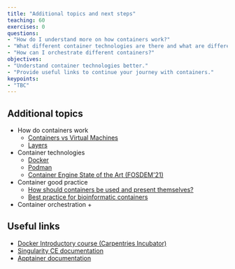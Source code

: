 ```yaml
---
title: "Additional topics and next steps"
teaching: 60
exercises: 0
questions:
- "How do I understand more on how containers work?"
- "What different container technologies are there and what are differences/implications?"
- "How can I orchestrate different containers?"
objectives:
- "Understand container technologies better."
- "Provide useful links to continue your journey with containers."
keypoints:
- "TBC"
---
```


## Additional topics

- How do containers work
  + [Containers vs Virtual Machines](https://learn.microsoft.com/en-us/virtualization/windowscontainers/about/containers-vs-vm)
  + [Layers](https://docs.docker.com/storage/storagedriver/)
- Container technologies
  + [Docker](https://docs.docker.com/)
  + [Podman](https://podman.io/)
  + [Container Engine State of the Art (FOSDEM'21)](https://www.youtube.com/watch?v=Ir11tGO7lpI)
- Container good practice
  + [How should containers be used and present themselves?](https://qnib.org/data/2023-01-29/HPC_OCI_Conformance_v10.pdf)
  + [Best practice for bioinformatic containers](https://f1000research.com/articles/7-742/v2)
- Container orchestration
  + 

## Useful links

- [Docker Introductory course (Carpentries Incubator)](https://carpentries-incubator.github.io/docker-introduction/)
- [Singularity CE documentation](https://sylabs.io/docs/)
- [Apptainer documentation](https://apptainer.org/docs/)


